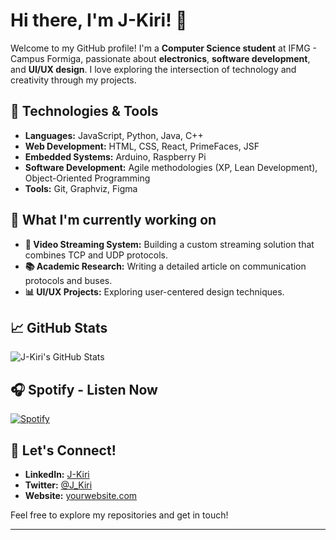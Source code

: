 # Hi there, I'm J-Kiri! 👋

Welcome to my GitHub profile! I'm a **Computer Science student** at IFMG - Campus Formiga, passionate about **electronics**, **software development**, and **UI/UX design**. I love exploring the intersection of technology and creativity through my projects.

## 🔧 Technologies & Tools

- **Languages:** JavaScript, Python, Java, C++
- **Web Development:** HTML, CSS, React, PrimeFaces, JSF
- **Embedded Systems:** Arduino, Raspberry Pi
- **Software Development:** Agile methodologies (XP, Lean Development), Object-Oriented Programming
- **Tools:** Git, Graphviz, Figma

## 🌱 What I'm currently working on

- **🎥 Video Streaming System:** Building a custom streaming solution that combines TCP and UDP protocols.
- **📚 Academic Research:** Writing a detailed article on communication protocols and buses.
- **📊 UI/UX Projects:** Exploring user-centered design techniques.

## 📈 GitHub Stats

![J-Kiri's GitHub Stats](https://github-readme-stats.vercel.app/api?username=J-Kiri&show_icons=true&theme=radical)

## 🎧 Spotify - Listen Now

[![Spotify](https://j-kiri.vercel.app/api/spotify)](https://open.spotify.com/user/c05doikx2weaw2vhm4618ktbt)

## 💬 Let's Connect!

- **LinkedIn:** [J-Kiri](https://www.linkedin.com/in/your-linkedin-profile)
- **Twitter:** [@J_Kiri](https://twitter.com/your_twitter_handle)
- **Website:** [yourwebsite.com](https://yourwebsite.com)

Feel free to explore my repositories and get in touch!

---

